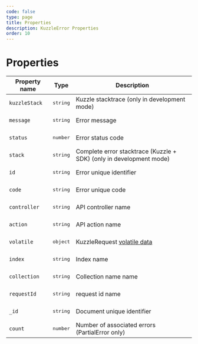 ```yaml
---
code: false
type: page
title: Properties
description: KuzzleError Properties
order: 10
---
```



# Properties

| Property name | Type              | Description                                                                                          |
|---------------|-------------------|------------------------------------------------------------------------------------------------------|
| `kuzzleStack` | <pre>string</pre> | Kuzzle stacktrace (only in development mode)                                                         |
| `message`     | <pre>string</pre> | Error message                                                                                        |
| `status`      | <pre>number</pre> | Error status code                                                                                    |
| `stack`       | <pre>string</pre> | Complete error stacktrace (Kuzzle + SDK) (only in development mode)                                  |
| `id`          | <pre>string</pre> | Error unique identifier                                                                              |
| `code`        | <pre>string</pre> | Error unique code                                                                                    |
| `controller`  | <pre>string</pre> | API controller name                                                                                  |
| `action`      | <pre>string</pre> | API action name                                                                                      |
| `volatile`    | <pre>object</pre> | KuzzleRequest [volatile data](https://docs.kuzzle.io/core/2/guides/main-concepts/api/#volatile-data) |
| `index`       | <pre>string</pre> | Index name                                                                                           |
| `collection`  | <pre>string</pre> | Collection name name                                                                                 |
| `requestId`   | <pre>string</pre> | request id name                                                                                      |
| `_id`         | <pre>string</pre> | Document unique identifier                                                                           |
| `count`       | <pre>number</pre> | Number of associated errors (PartialError only)                                                      |